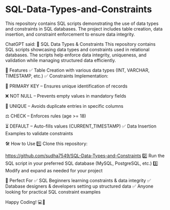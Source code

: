 # SQL-Data-Types-and-Constraints
This repository contains SQL scripts demonstrating the use of data types and constraints in SQL databases. The project includes table creation, data insertion, and constraint enforcement to ensure data integrity.


ChatGPT said:
📌 SQL Data Types & Constraints
This repository contains SQL scripts showcasing data types and constraints used in relational databases. The scripts help enforce data integrity, uniqueness, and validation while managing structured data efficiently.

🚀 Features
✅ Table Creation with various data types (INT, VARCHAR, TIMESTAMP, etc.)
✅ Constraints Implementation:

🔑 PRIMARY KEY – Ensures unique identification of records

❌ NOT NULL – Prevents empty values in mandatory fields

🔄 UNIQUE – Avoids duplicate entries in specific columns

⚖️ CHECK – Enforces rules (age >= 18)

⏳ DEFAULT – Auto-fills values (CURRENT_TIMESTAMP)
✅ Data Insertion Examples to validate constraints

🛠 How to Use
1️⃣ Clone this repository:

https://github.com/sudha7549/SQL-Data-Types-and-Constraints
2️⃣ Run the SQL script in your preferred SQL database (MySQL, PostgreSQL, etc.)
3️⃣ Modify and expand as needed for your project

🎯 Perfect For
✅ SQL Beginners learning constraints & data integrity
✅ Database designers & developers setting up structured data
✅ Anyone looking for practical SQL constraint examples

Happy Coding! 💻🚀

